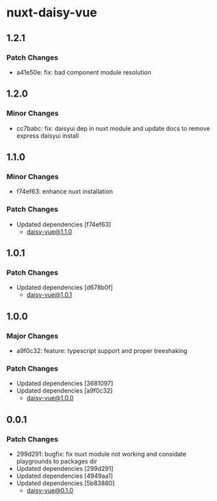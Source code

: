 # nuxt-daisy-vue

## 1.2.1

### Patch Changes

- a41e50e: fix: bad component module resolution

## 1.2.0

### Minor Changes

- cc7babc: fix: daisyui dep in nuxt module and update docs to remove express daisyui install

## 1.1.0

### Minor Changes

- f74ef63: enhance nuxt installation

### Patch Changes

- Updated dependencies [f74ef63]
  - daisy-vue@1.1.0

## 1.0.1

### Patch Changes

- Updated dependencies [d678b0f]
  - daisy-vue@1.0.1

## 1.0.0

### Major Changes

- a9f0c32: feature: typescript support and proper treeshaking

### Patch Changes

- Updated dependencies [3681097]
- Updated dependencies [a9f0c32]
  - daisy-vue@1.0.0

## 0.0.1

### Patch Changes

- 299d291: bugfix: fix nuxt module not working and considate playgrounds to packages dir
- Updated dependencies [299d291]
- Updated dependencies [4949aa1]
- Updated dependencies [5b83880]
  - daisy-vue@0.1.0
